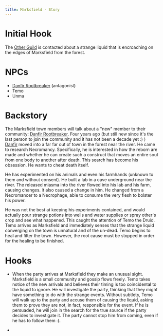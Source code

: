 ```yaml
---
title: Marksfield - Story
---
```


# Initial Hook

The [Other Guild](../../places/other-guild.md) is contacted about a strange liquid that is encroaching on the edges of Marksfield from the forest.

# NPCs

- [Danfir Rootbreaker](../../characters/danfir-rootbreaker.md) (antagonist)
- Temo
- Unma

# Backstory

The Marksfield town members will talk about a "new" member to their community: [Danfir Rootbreaker](../../characters/danfir-rootbreaker.md). Four years ago (but still new since it's the last person to join the community and it has not been a decade yet :) ) [Danfir](../../characters/danfir-rootbreaker.md) moved into a far far out of town in the forest near the river. He came to research Necromancy. Specifically, he is interested in how the reborn are made and whether he can create such a construct that moves an entire soul from one body to another after death. This search has become his obsession. He wants to cheat death itself.

He has experimented on his animals and even his farmhands (unknown to them and without consent). He built a lab in a cave underground near the river. The released miasma into the river flowed into his lab and his farm, causing changes. It also caused a change in him. He changed from a Necromancer to a Necrophage, able to consume the very flesh to bolster his power.

He was not the best at keeping his experiments contained, and would actually pour strange potions into wells and water supplies or spray other's crop and see what happened. This caught the attention of Temo the Druid. Temo arrives as Marksfield and immediately senses that the strange liquid converging on the town is unnatural and of the un-dead. Temo begins to heal and filter the town. However, the root cause must be stopped in order for the healing to be finished.


# Hooks

- When the party arrives at Marksfield they make an unusual sight. Marksfield is a small community and gossip flows freely. Temo takes notice of the new arrivals and believes their timing is too coincidental to the liquid to ignore. He will investigate the party, thinking that they might have something to do with the strange events. Without subtlety, Temo will walk up to the party and accuse them of causing the liquid, asking them to prove they are not, in fact, responsible for the event. If he is persuaded, he will join in the search for the true source if the party decides to investigate it. The party cannot stop him from coming, even if he has to follow them :).

- 


<!--  LocalWords:  Marksfield Rootbreaker Danfir NPCs Temo Unma
 -->
<!--  LocalWords:  Necrophage
 -->
